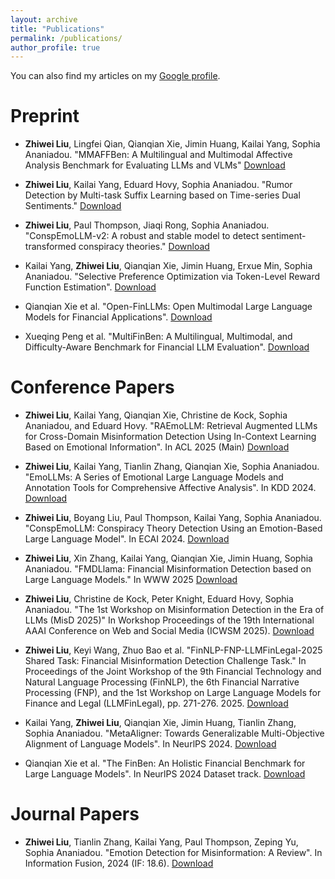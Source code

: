 ```yaml
---
layout: archive
title: "Publications"
permalink: /publications/
author_profile: true
---
```




You can also find my articles on my [Google profile](https://scholar.google.com/citations?user=gfqqbIwAAAAJ&hl=en).

Preprint
======
- **Zhiwei Liu**, Lingfei Qian, Qianqian Xie, Jimin Huang, Kailai Yang, Sophia Ananiadou. "MMAFFBen: A Multilingual and Multimodal Affective Analysis Benchmark for Evaluating LLMs and VLMs" [Download](https://arxiv.org/abs/2505.24423)

- **Zhiwei Liu**, Kailai Yang, Eduard Hovy, Sophia Ananiadou. "Rumor Detection by Multi-task Suffix Learning based on Time-series Dual Sentiments." [Download](https://arxiv.org/abs/2502.14383)

- **Zhiwei Liu**, Paul Thompson, Jiaqi Rong, Sophia Ananiadou. "ConspEmoLLM-v2: A robust and stable model to detect sentiment-transformed conspiracy theories." [Download](https://arxiv.org/abs/2505.14917)
  
- Kailai Yang, **Zhiwei Liu**, Qianqian Xie, Jimin Huang, Erxue Min, Sophia Ananiadou. "Selective Preference Optimization via Token-Level Reward Function Estimation". [Download](https://arxiv.org/abs/2406.11093)

- Qianqian Xie et al. "Open-FinLLMs: Open Multimodal Large Language Models for Financial Applications". [Download](https://arxiv.org/abs/2408.11878)

- Xueqing Peng et al. "MultiFinBen: A Multilingual, Multimodal, and Difficulty-Aware Benchmark for Financial LLM Evaluation". [Download](https://arxiv.org/abs/2506.14028)


Conference Papers
======

- **Zhiwei Liu**, Kailai Yang, Qianqian Xie, Christine de Kock, Sophia Ananiadou, and Eduard Hovy. "RAEmoLLM: Retrieval Augmented LLMs for Cross-Domain Misinformation Detection Using In-Context Learning Based on Emotional Information". In ACL 2025 (Main) [Download](https://arxiv.org/abs/2406.11093)

- **Zhiwei Liu**, Kailai Yang, Tianlin Zhang, Qianqian Xie, Sophia Ananiadou. "EmoLLMs: A Series of Emotional Large Language Models and Annotation Tools for Comprehensive Affective Analysis". In KDD 2024. [Download](https://arxiv.org/abs/2401.08508)

- **Zhiwei Liu**, Boyang Liu, Paul Thompson, Kailai Yang, Sophia Ananiadou. "ConspEmoLLM: Conspiracy Theory Detection Using an Emotion-Based Large Language Model". In ECAI 2024. [Download](https://ebooks.iospress.nl/doi/10.3233/FAIA241060)

- **Zhiwei Liu**, Xin Zhang, Kailai Yang, Qianqian Xie, Jimin Huang, Sophia Ananiadou. "FMDLlama: Financial Misinformation Detection based on Large Language Models." In WWW 2025 [Download](https://arxiv.org/abs/2409.16452)

- **Zhiwei Liu**, Christine de Kock, Peter Knight, Eduard Hovy, Sophia Ananiadou. "The 1st Workshop on Misinformation Detection in the Era of LLMs (MisD 2025)" In Workshop Proceedings of the 19th International AAAI Conference on Web and Social Media (ICWSM 2025). [Download](https://workshop-proceedings.icwsm.org/abstract.php?id=2025_22)

- **Zhiwei Liu**, Keyi Wang, Zhuo Bao et al. "FinNLP-FNP-LLMFinLegal-2025 Shared Task: Financial Misinformation Detection Challenge Task." In Proceedings of the Joint Workshop of the 9th Financial Technology and Natural Language Processing (FinNLP), the 6th Financial Narrative Processing (FNP), and the 1st Workshop on Large Language Models for Finance and Legal (LLMFinLegal), pp. 271-276. 2025. [Download](https://aclanthology.org/2025.finnlp-1.30/)

- Kailai Yang, **Zhiwei Liu**, Qianqian Xie, Jimin Huang, Tianlin Zhang, Sophia Ananiadou. "MetaAligner: Towards Generalizable Multi-Objective Alignment of Language Models". In NeurlPS 2024. [Download](https://arxiv.org/abs/2403.17141)

- Qianqian Xie et al. "The FinBen: An Holistic Financial Benchmark for Large Language Models". In NeurlPS 2024 Dataset track. [Download](https://arxiv.org/abs/2402.12659)


Journal Papers
======
- **Zhiwei Liu**, Tianlin Zhang, Kailai Yang, Paul Thompson, Zeping Yu, Sophia Ananiadou. "Emotion Detection for Misinformation: A Review". In Information Fusion, 2024 (IF: 18.6). [Download](https://doi.org/10.1016/j.inffus.2024.102300)
